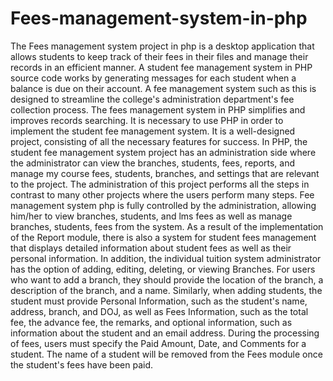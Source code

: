 # Fees-management-system-in-php
The Fees management system project in php is a desktop application that allows students to keep track of their fees in their files and manage their records in an efficient manner. A student fee management system in PHP source code works by generating messages for each student when a balance is due on their account. A fee management system such as this is designed to streamline the college's administration department's fee collection process. The fees management system in PHP simplifies and improves records searching. It is necessary to use PHP in order to implement the student fee management system. It is a well-designed project, consisting of all the necessary features for success. In PHP, the student fee management system project has an administration side where the administrator can view the branches, students, fees, reports, and manage my course fees, students, branches, and settings that are relevant to the project. The administration of this project performs all the steps in contrast to many other projects where the users perform many steps. Fee management system php is fully controlled by the administration, allowing him/her to view branches, students, and lms fees as well as manage branches, students, fees from the system. As a result of the implementation of the Report module, there is also a system for student fees management that displays detailed information about student fees as well as their personal information. In addition, the individual tuition system administrator has the option of adding, editing, deleting, or viewing Branches. For users who want to add a branch, they should provide the location of the branch, a description of the branch, and a name. Similarly, when adding students, the student must provide Personal Information, such as the student's name, address, branch, and DOJ, as well as Fees Information, such as the total fee, the advance fee, the remarks, and optional information, such as information about the student and an email address. During the processing of fees, users must specify the Paid Amount, Date, and Comments for a student. The name of a student will be removed from the Fees module once the student's fees have been paid.
